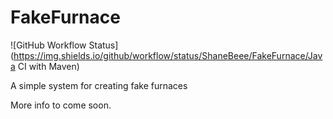 # FakeFurnace 
![GitHub Workflow Status](https://img.shields.io/github/workflow/status/ShaneBeee/FakeFurnace/Java CI with Maven) 

A simple system for creating fake furnaces

More info to come soon.
